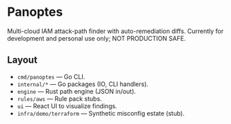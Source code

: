 # Panoptes
Multi-cloud IAM attack-path finder with auto-remediation diffs. Currently for development and personal use only; NOT PRODUCTION SAFE.

## Layout
- `cmd/panoptes` — Go CLI.
- `internal/*` — Go packages (IO, CLI handlers).
- `engine` — Rust path engine (JSON in/out).
- `rules/aws` — Rule pack stubs.
- `ui` — React UI to visualize findings.
- `infra/demo/terraform` — Synthetic misconfig estate (stub).
